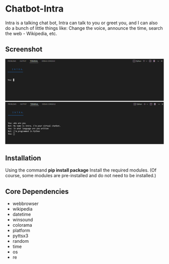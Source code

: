 # Chatbot-Intra

Intra is a talking chat bot, Intra can talk to you or greet you, and I can also do a bunch of little things like: Change the voice, announce the time, search the web - Wikipedia, etc.

## Screenshot

<img src="https://github.com/Mhadi-1382/Chatbot-Intra/blob/main/screenshot_1.png">
<img src="https://github.com/Mhadi-1382/Chatbot-Intra/blob/main/screenshot_2.png">

## Installation
Using the command **pip install package** Install the required modules. (Of course, some modules are pre-installed and do not need to be installed.)

## Core Dependencies
- webbrowser
- wikipedia
- datetime
- winsound
- colorama
- platform
- pyttsx3
- random
- time
- os
- re
